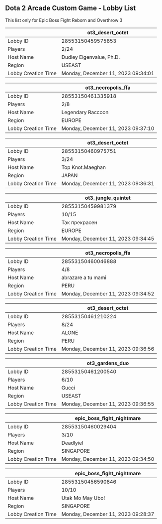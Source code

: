 ## Dota 2 Arcade Custom Game - Lobby List

This list only for Epic Boss Fight Reborn and Overthrow 3

|  | ot3_desert_octet |
| ------ | ------ |
| Lobby ID | 28553150459575853 |
| Players | 2/24 |
| Host Name | Dudley Eigenvalue, Ph.D. |
| Region | USEAST |
| Lobby Creation Time | Monday, December 11, 2023 09:34:01 |


|  | ot3_necropolis_ffa |
| ------ | ------ |
| Lobby ID | 28553150461335918 |
| Players | 2/8 |
| Host Name | Legendary Raccoon |
| Region | EUROPE |
| Lobby Creation Time | Monday, December 11, 2023 09:37:10 |


|  | ot3_desert_octet |
| ------ | ------ |
| Lobby ID | 28553150460975751 |
| Players | 3/24 |
| Host Name | Top Knot.Maeghan |
| Region | JAPAN |
| Lobby Creation Time | Monday, December 11, 2023 09:36:31 |


|  | ot3_jungle_quintet |
| ------ | ------ |
| Lobby ID | 28553150459981379 |
| Players | 10/15 |
| Host Name | Так прекрасен |
| Region | EUROPE |
| Lobby Creation Time | Monday, December 11, 2023 09:34:45 |


|  | ot3_necropolis_ffa |
| ------ | ------ |
| Lobby ID | 28553150460046888 |
| Players | 4/8 |
| Host Name | abrazare a tu mami |
| Region | PERU |
| Lobby Creation Time | Monday, December 11, 2023 09:34:52 |


|  | ot3_desert_octet |
| ------ | ------ |
| Lobby ID | 28553150461210224 |
| Players | 8/24 |
| Host Name | ALONE |
| Region | PERU |
| Lobby Creation Time | Monday, December 11, 2023 09:36:56 |


|  | ot3_gardens_duo |
| ------ | ------ |
| Lobby ID | 28553150461200540 |
| Players | 6/10 |
| Host Name | Gucci |
| Region | USEAST |
| Lobby Creation Time | Monday, December 11, 2023 09:36:55 |


|  | epic_boss_fight_nightmare |
| ------ | ------ |
| Lobby ID | 28553150460029404 |
| Players | 3/10 |
| Host Name | Deadlyiel |
| Region | SINGAPORE |
| Lobby Creation Time | Monday, December 11, 2023 09:34:50 |


|  | epic_boss_fight_nightmare |
| ------ | ------ |
| Lobby ID | 28553150456590846 |
| Players | 10/10 |
| Host Name | Utak Mo May Ubo! |
| Region | SINGAPORE |
| Lobby Creation Time | Monday, December 11, 2023 09:28:37 |


